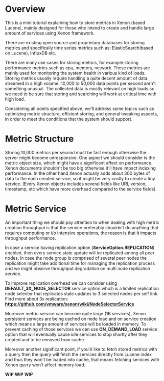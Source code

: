 # Overview

This is a mini tutorial explaining how to store metrics in Xenon (based Lucene), mainly designed for those 
who intend to create and handle large amount of services using Xenon framework.

There are existing open source and proprietary databases for storing metrics and specifically time series metrics such as: ElasticSearch(based on Lucene), InfluxDB etc.

There are many use cases for storing metrics, for example storing performance metrics such as cpu, memory, network. These metrics are mainly used for monitoring the system health in various kind of loads.
Storing metrics usually require handling a quite decent amount of data streamed in a high volume. 10,000 to 50,000 data points per second aren't something unusual. The collected data is mostly relevant on high loads so we need to be sure that storing and searching will work at critical time with high load.

Considering all points specified above, we'll address some topics such as optimizing metric structure, efficient storing, and general tweaking aspects, in order to meet the conditions that the system should support.

# Metric Structure

Storing 10,000 metrics per second must be fast enough otherwise the server might become unresponsive.
One aspect we should consider is the metric object size, which might have a significant affect on performance.
Xenon documents shouldn't be too big otherwise it'll have impact indexing performance. 
In the other hand Xenon actually adds about 300 bytes of data to the each created service, so it might be very costly to create a tiny service. (Every Xenon objects includes several fields like URI, version, timestamp, etc which have more overhead compared to the service fields).

# Metric Service

An important thing we should pay attention to when dealing with high metric creation throughput is that the service preferably shouldn't do anything that requires computing or i/o intensive operations, the reason is that it impacts throughput performance.

In case a service having replication option (**ServiceOption.REPLICATION**) enabled, then every service state update will be replicated among all peer nodes, in case the node group is comprised of several peer nodes the replication might take additional time for managing the replication process and we might observe throughput degradation on multi node replication service.
 
To improve replication overhead we can consider using **DEFAULT_3X_NODE_SELECTOR** service option which is a limited replication node selector that replicates state updates to 3 selected nodes per self link.
Find more about 3x replication: **https://github.com/vmware/xenon/wiki/NodeSelectorService**

Moreover metric service can become quite large (1B services), Xenon persistent services are being cached on node load and on service creation which means a large amount of services will be loaded in memory. To prevent caching of those services we can use **ON_DEMAND_LOAD** service option that will eventually cause idle services to stop shortly after they created and to be removed from cache.

Moreover another significant point, if you'd like to fetch stored metrics with a query then the query will fetch the services directly from Lucene index and thus they won't be loaded into cache, that means fetching services with Xenon query won't affect memory load.

**WIP** **WIP** **WIP**